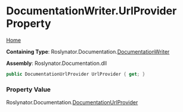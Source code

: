<a name="_top"></a>

# DocumentationWriter\.UrlProvider Property

[Home](../../../../README.md#_top)

**Containing Type**: Roslynator\.Documentation\.[DocumentationWriter](../README.md#_top)

**Assembly**: Roslynator\.Documentation\.dll

```csharp
public DocumentationUrlProvider UrlProvider { get; }
```

### Property Value

Roslynator\.Documentation\.[DocumentationUrlProvider](../../DocumentationUrlProvider/README.md#_top)

